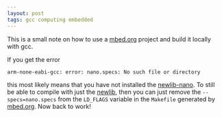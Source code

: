 ```yaml
---
layout: post
tags: gcc computing embedded
---
```


This is a small note on how to use a [mbed.org] project and build it
locally with gcc.

If you get the error

	arm-none-eabi-gcc: error: nano.specs: No such file or directory

this most likely means that you have not installed the [newlib-nano].
To still be able to compile with just the [newlib], then you can just
remove the `--specs=nano.specs` from the `LD_FLAGS` variable in the
`Makefile` generated by [mbed.org]. Now back to work!

[mbed.org]: http://mbed.org
[newlib-nano]: https://github.com/32bitmicro/newlib-nano-1.0
[newlib]: https://sourceware.org/newlib/
